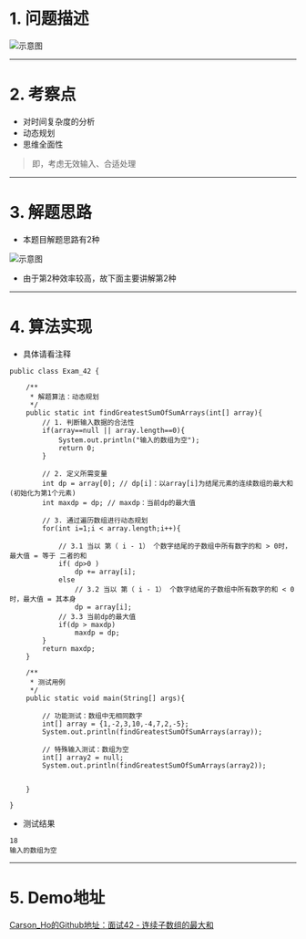 # 1. 问题描述
![示意图](http://upload-images.jianshu.io/upload_images/944365-db673c46b6752deb.png?imageMogr2/auto-orient/strip%7CimageView2/2/w/1240)



***
# 2. 考察点
- 对时间复杂度的分析
- 动态规划
- 思维全面性
>即，考虑无效输入、合适处理

***
# 3. 解题思路
- 本题目解题思路有2种

![示意图](http://upload-images.jianshu.io/upload_images/944365-b100a0ea1b9c2b01.png?imageMogr2/auto-orient/strip%7CimageView2/2/w/1240)


- 由于第2种效率较高，故下面主要讲解第2种

***

# 4. 算法实现
- 具体请看注释

```
public class Exam_42 {

    /**
     * 解题算法：动态规划
     */
    public static int findGreatestSumOfSumArrays(int[] array){
        // 1. 判断输入数据的合法性
        if(array==null || array.length==0){
            System.out.println("输入的数组为空");
            return 0;
        }

        // 2. 定义所需变量
        int dp = array[0]; // dp[i]：以array[i]为结尾元素的连续数组的最大和(初始化为第1个元素)
        int maxdp = dp; // maxdp：当前dp的最大值

        // 3. 通过遍历数组进行动态规划
        for(int i=1;i < array.length;i++){

            // 3.1 当以 第（ i - 1） 个数字结尾的子数组中所有数字的和 > 0时，最大值 = 等于 二者的和
            if( dp>0 )
                dp += array[i];
            else
                // 3.2 当以 第（ i - 1） 个数字结尾的子数组中所有数字的和 < 0时，最大值 = 其本身
                dp = array[i];
            // 3.3 当前dp的最大值
            if(dp > maxdp)
                maxdp = dp;
        }
        return maxdp;
    }

    /**
     * 测试用例
     */
    public static void main(String[] args){

        // 功能测试：数组中无相同数字
        int[] array = {1,-2,3,10,-4,7,2,-5};
        System.out.println(findGreatestSumOfSumArrays(array));

        // 特殊输入测试：数组为空
        int[] array2 = null;
        System.out.println(findGreatestSumOfSumArrays(array2));


    }

}

```

- 测试结果

```
18
输入的数组为空
```

***
# 5. Demo地址
[Carson_Ho的Github地址：面试42 - 连续子数组的最大和](https://github.com/Carson-Ho/AlgorithmLearning)